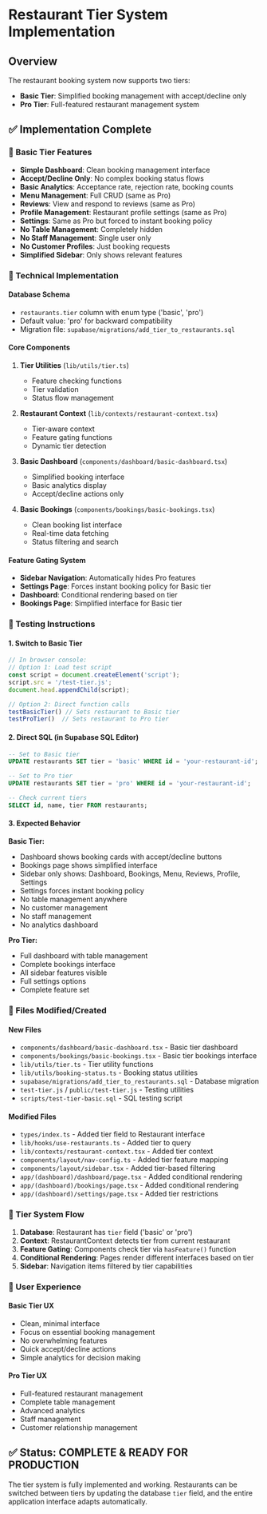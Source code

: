 # Restaurant Tier System Implementation

## Overview

The restaurant booking system now supports two tiers:
- **Basic Tier**: Simplified booking management with accept/decline only
- **Pro Tier**: Full-featured restaurant management system

## ✅ Implementation Complete

### 🎯 Basic Tier Features
- **Simple Dashboard**: Clean booking management interface
- **Accept/Decline Only**: No complex booking status flows
- **Basic Analytics**: Acceptance rate, rejection rate, booking counts
- **Menu Management**: Full CRUD (same as Pro)
- **Reviews**: View and respond to reviews (same as Pro)
- **Profile Management**: Restaurant profile settings (same as Pro)
- **Settings**: Same as Pro but forced to instant booking policy
- **No Table Management**: Completely hidden
- **No Staff Management**: Single user only
- **No Customer Profiles**: Just booking requests
- **Simplified Sidebar**: Only shows relevant features

### 🔧 Technical Implementation

#### **Database Schema**
- `restaurants.tier` column with enum type ('basic', 'pro')
- Default value: 'pro' for backward compatibility
- Migration file: `supabase/migrations/add_tier_to_restaurants.sql`

#### **Core Components**
1. **Tier Utilities** (`lib/utils/tier.ts`)
   - Feature checking functions
   - Tier validation
   - Status flow management

2. **Restaurant Context** (`lib/contexts/restaurant-context.tsx`)
   - Tier-aware context
   - Feature gating functions
   - Dynamic tier detection

3. **Basic Dashboard** (`components/dashboard/basic-dashboard.tsx`)
   - Simplified booking interface
   - Basic analytics display
   - Accept/decline actions only

4. **Basic Bookings** (`components/bookings/basic-bookings.tsx`)
   - Clean booking list interface
   - Real-time data fetching
   - Status filtering and search

#### **Feature Gating System**
- **Sidebar Navigation**: Automatically hides Pro features
- **Settings Page**: Forces instant booking policy for Basic tier
- **Dashboard**: Conditional rendering based on tier
- **Bookings Page**: Simplified interface for Basic tier

### 🧪 Testing Instructions

#### **1. Switch to Basic Tier**
```javascript
// In browser console:
// Option 1: Load test script
const script = document.createElement('script');
script.src = '/test-tier.js';
document.head.appendChild(script);

// Option 2: Direct function calls
testBasicTier() // Sets restaurant to Basic tier
testProTier()  // Sets restaurant to Pro tier
```

#### **2. Direct SQL (in Supabase SQL Editor)**
```sql
-- Set to Basic tier
UPDATE restaurants SET tier = 'basic' WHERE id = 'your-restaurant-id';

-- Set to Pro tier  
UPDATE restaurants SET tier = 'pro' WHERE id = 'your-restaurant-id';

-- Check current tiers
SELECT id, name, tier FROM restaurants;
```

#### **3. Expected Behavior**

**Basic Tier:**
- Dashboard shows booking cards with accept/decline buttons
- Bookings page shows simplified interface
- Sidebar only shows: Dashboard, Bookings, Menu, Reviews, Profile, Settings
- Settings forces instant booking policy
- No table management anywhere
- No customer management
- No staff management
- No analytics dashboard

**Pro Tier:**
- Full dashboard with table management
- Complete bookings interface
- All sidebar features visible
- Full settings options
- Complete feature set

### 📁 Files Modified/Created

#### **New Files**
- `components/dashboard/basic-dashboard.tsx` - Basic tier dashboard
- `components/bookings/basic-bookings.tsx` - Basic tier bookings interface
- `lib/utils/tier.ts` - Tier utility functions
- `lib/utils/booking-status.ts` - Booking status utilities
- `supabase/migrations/add_tier_to_restaurants.sql` - Database migration
- `test-tier.js` / `public/test-tier.js` - Testing utilities
- `scripts/test-tier-basic.sql` - SQL testing script

#### **Modified Files**
- `types/index.ts` - Added tier field to Restaurant interface
- `lib/hooks/use-restaurants.ts` - Added tier to query
- `lib/contexts/restaurant-context.tsx` - Added tier context
- `components/layout/nav-config.ts` - Added tier feature mapping
- `components/layout/sidebar.tsx` - Added tier-based filtering
- `app/(dashboard)/dashboard/page.tsx` - Added conditional rendering
- `app/(dashboard)/bookings/page.tsx` - Added conditional rendering
- `app/(dashboard)/settings/page.tsx` - Added tier restrictions

### 🔄 Tier System Flow

1. **Database**: Restaurant has `tier` field ('basic' or 'pro')
2. **Context**: RestaurantContext detects tier from current restaurant
3. **Feature Gating**: Components check tier via `hasFeature()` function
4. **Conditional Rendering**: Pages render different interfaces based on tier
5. **Sidebar**: Navigation items filtered by tier capabilities

### 🎨 User Experience

#### **Basic Tier UX**
- Clean, minimal interface
- Focus on essential booking management
- No overwhelming features
- Quick accept/decline actions
- Simple analytics for decision making

#### **Pro Tier UX**
- Full-featured restaurant management
- Complete table management
- Advanced analytics
- Staff management
- Customer relationship management

## ✅ Status: COMPLETE & READY FOR PRODUCTION

The tier system is fully implemented and working. Restaurants can be switched between tiers by updating the database `tier` field, and the entire application interface adapts automatically.
